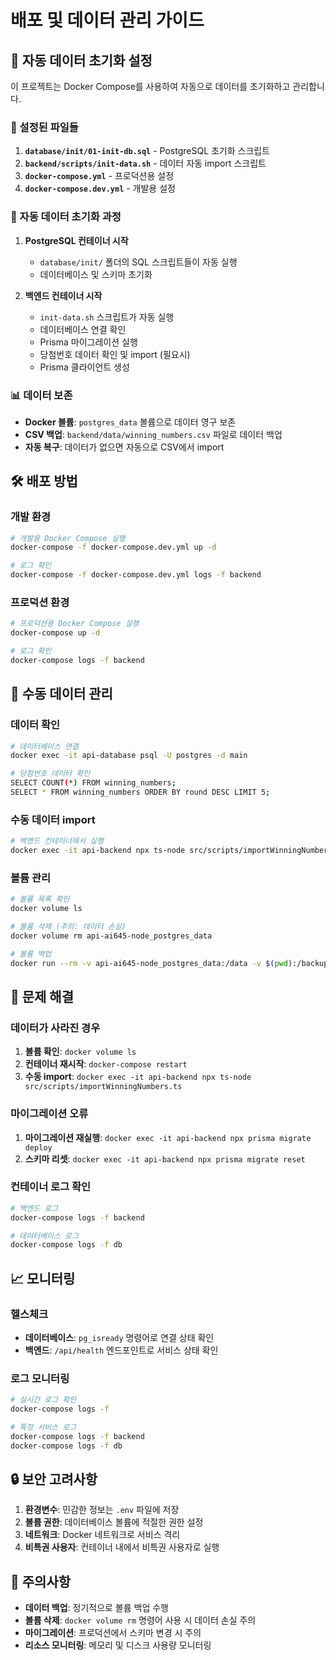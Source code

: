 # 배포 및 데이터 관리 가이드

## 🚀 자동 데이터 초기화 설정

이 프로젝트는 Docker Compose를 사용하여 자동으로 데이터를 초기화하고 관리합니다.

### 📁 설정된 파일들

1. **`database/init/01-init-db.sql`** - PostgreSQL 초기화 스크립트
2. **`backend/scripts/init-data.sh`** - 데이터 자동 import 스크립트
3. **`docker-compose.yml`** - 프로덕션용 설정
4. **`docker-compose.dev.yml`** - 개발용 설정

### 🔄 자동 데이터 초기화 과정

1. **PostgreSQL 컨테이너 시작**
   - `database/init/` 폴더의 SQL 스크립트들이 자동 실행
   - 데이터베이스 및 스키마 초기화

2. **백엔드 컨테이너 시작**
   - `init-data.sh` 스크립트가 자동 실행
   - 데이터베이스 연결 확인
   - Prisma 마이그레이션 실행
   - 당첨번호 데이터 확인 및 import (필요시)
   - Prisma 클라이언트 생성

### 📊 데이터 보존

- **Docker 볼륨**: `postgres_data` 볼륨으로 데이터 영구 보존
- **CSV 백업**: `backend/data/winning_numbers.csv` 파일로 데이터 백업
- **자동 복구**: 데이터가 없으면 자동으로 CSV에서 import

## 🛠️ 배포 방법

### 개발 환경
```bash
# 개발용 Docker Compose 실행
docker-compose -f docker-compose.dev.yml up -d

# 로그 확인
docker-compose -f docker-compose.dev.yml logs -f backend
```

### 프로덕션 환경
```bash
# 프로덕션용 Docker Compose 실행
docker-compose up -d

# 로그 확인
docker-compose logs -f backend
```

## 🔧 수동 데이터 관리

### 데이터 확인
```bash
# 데이터베이스 연결
docker exec -it api-database psql -U postgres -d main

# 당첨번호 데이터 확인
SELECT COUNT(*) FROM winning_numbers;
SELECT * FROM winning_numbers ORDER BY round DESC LIMIT 5;
```

### 수동 데이터 import
```bash
# 백엔드 컨테이너에서 실행
docker exec -it api-backend npx ts-node src/scripts/importWinningNumbers.ts
```

### 볼륨 관리
```bash
# 볼륨 목록 확인
docker volume ls

# 볼륨 삭제 (주의: 데이터 손실)
docker volume rm api-ai645-node_postgres_data

# 볼륨 백업
docker run --rm -v api-ai645-node_postgres_data:/data -v $(pwd):/backup alpine tar czf /backup/postgres_backup.tar.gz -C /data .
```

## 🚨 문제 해결

### 데이터가 사라진 경우
1. **볼륨 확인**: `docker volume ls`
2. **컨테이너 재시작**: `docker-compose restart`
3. **수동 import**: `docker exec -it api-backend npx ts-node src/scripts/importWinningNumbers.ts`

### 마이그레이션 오류
1. **마이그레이션 재실행**: `docker exec -it api-backend npx prisma migrate deploy`
2. **스키마 리셋**: `docker exec -it api-backend npx prisma migrate reset`

### 컨테이너 로그 확인
```bash
# 백엔드 로그
docker-compose logs -f backend

# 데이터베이스 로그
docker-compose logs -f db
```

## 📈 모니터링

### 헬스체크
- **데이터베이스**: `pg_isready` 명령어로 연결 상태 확인
- **백엔드**: `/api/health` 엔드포인트로 서비스 상태 확인

### 로그 모니터링
```bash
# 실시간 로그 확인
docker-compose logs -f

# 특정 서비스 로그
docker-compose logs -f backend
docker-compose logs -f db
```

## 🔒 보안 고려사항

1. **환경변수**: 민감한 정보는 `.env` 파일에 저장
2. **볼륨 권한**: 데이터베이스 볼륨에 적절한 권한 설정
3. **네트워크**: Docker 네트워크로 서비스 격리
4. **비특권 사용자**: 컨테이너 내에서 비특권 사용자로 실행

## 📝 주의사항

- **데이터 백업**: 정기적으로 볼륨 백업 수행
- **볼륨 삭제**: `docker volume rm` 명령어 사용 시 데이터 손실 주의
- **마이그레이션**: 프로덕션에서 스키마 변경 시 주의
- **리소스 모니터링**: 메모리 및 디스크 사용량 모니터링 
